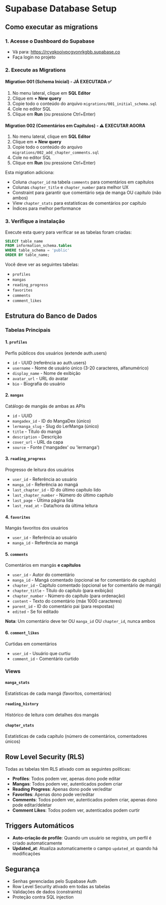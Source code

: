 # Supabase Database Setup

## Como executar as migrations

### 1. Acesse o Dashboard do Supabase
- Vá para: https://rcyqkooivpcgvonrkgbb.supabase.co
- Faça login no projeto

### 2. Execute as Migrations

#### Migration 001 (Schema Inicial) - JÁ EXECUTADA ✅
1. No menu lateral, clique em **SQL Editor**
2. Clique em **+ New query**
3. Copie todo o conteúdo do arquivo `migrations/001_initial_schema.sql`
4. Cole no editor SQL
5. Clique em **Run** (ou pressione Ctrl+Enter)

#### Migration 002 (Comentários em Capítulos) - ⚠️ EXECUTAR AGORA
1. No menu lateral, clique em **SQL Editor**
2. Clique em **+ New query**
3. Copie todo o conteúdo do arquivo `migrations/002_add_chapter_comments.sql`
4. Cole no editor SQL
5. Clique em **Run** (ou pressione Ctrl+Enter)

Esta migration adiciona:
- Coluna `chapter_id` na tabela `comments` para comentários em capítulos
- Colunas `chapter_title` e `chapter_number` para melhor UX
- Constraint para garantir que comentário seja de manga OU capítulo (não ambos)
- View `chapter_stats` para estatísticas de comentários por capítulo
- Índices para melhor performance

### 3. Verifique a instalação
Execute esta query para verificar se as tabelas foram criadas:

```sql
SELECT table_name 
FROM information_schema.tables 
WHERE table_schema = 'public' 
ORDER BY table_name;
```

Você deve ver as seguintes tabelas:
- `profiles`
- `mangas`
- `reading_progress`
- `favorites`
- `comments`
- `comment_likes`

## Estrutura do Banco de Dados

### Tabelas Principais

#### 1. `profiles`
Perfis públicos dos usuários (extende auth.users)
- `id` - UUID (referência ao auth.users)
- `username` - Nome de usuário único (3-20 caracteres, alfanumérico)
- `display_name` - Nome de exibição
- `avatar_url` - URL do avatar
- `bio` - Biografia do usuário

#### 2. `mangas`
Catálogo de mangás de ambas as APIs
- `id` - UUID
- `mangadex_id` - ID do MangaDex (único)
- `lermanga_slug` - Slug do LerManga (único)
- `title` - Título do mangá
- `description` - Descrição
- `cover_url` - URL da capa
- `source` - Fonte ('mangadex' ou 'lermanga')

#### 3. `reading_progress`
Progresso de leitura dos usuários
- `user_id` - Referência ao usuário
- `manga_id` - Referência ao mangá
- `last_chapter_id` - ID do último capítulo lido
- `last_chapter_number` - Número do último capítulo
- `last_page` - Última página lida
- `last_read_at` - Data/hora da última leitura

#### 4. `favorites`
Mangás favoritos dos usuários
- `user_id` - Referência ao usuário
- `manga_id` - Referência ao mangá

#### 5. `comments`
Comentários em mangás **e capítulos**
- `user_id` - Autor do comentário
- `manga_id` - Mangá comentado (opcional se for comentário de capítulo)
- `chapter_id` - Capítulo comentado (opcional se for comentário de mangá)
- `chapter_title` - Título do capítulo (para exibição)
- `chapter_number` - Número do capítulo (para ordenação)
- `content` - Texto do comentário (máx 1000 caracteres)
- `parent_id` - ID do comentário pai (para respostas)
- `edited` - Se foi editado

**Nota**: Um comentário deve ter OU `manga_id` OU `chapter_id`, nunca ambos

#### 6. `comment_likes`
Curtidas em comentários
- `user_id` - Usuário que curtiu
- `comment_id` - Comentário curtido

### Views

#### `manga_stats`
Estatísticas de cada mangá (favoritos, comentários)

#### `reading_history`
Histórico de leitura com detalhes dos mangás

#### `chapter_stats`
Estatísticas de cada capítulo (número de comentários, comentadores únicos)

## Row Level Security (RLS)

Todas as tabelas têm RLS ativado com as seguintes políticas:

- **Profiles**: Todos podem ver, apenas dono pode editar
- **Mangas**: Todos podem ver, autenticados podem criar
- **Reading Progress**: Apenas dono pode ver/editar
- **Favorites**: Apenas dono pode ver/editar
- **Comments**: Todos podem ver, autenticados podem criar, apenas dono pode editar/deletar
- **Comment Likes**: Todos podem ver, autenticados podem curtir

## Triggers Automáticos

- **Auto-criação de profile**: Quando um usuário se registra, um perfil é criado automaticamente
- **Updated_at**: Atualiza automaticamente o campo `updated_at` quando há modificações

## Segurança

- Senhas gerenciadas pelo Supabase Auth
- Row Level Security ativado em todas as tabelas
- Validações de dados (constraints)
- Proteção contra SQL injection
